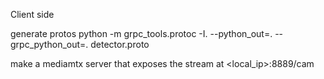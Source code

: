 Client side


generate protos
python -m grpc_tools.protoc -I. --python_out=. --grpc_python_out=. detector.proto


make a mediamtx server that exposes the stream at <local_ip>:8889/cam